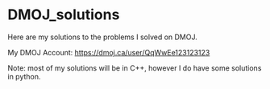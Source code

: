# DMOJ_solutions
Here are my solutions to the problems I solved on DMOJ. 

My DMOJ Account: https://dmoj.ca/user/QqWwEe123123123


Note: most of my solutions will be in C++, however I do have some solutions in python.
